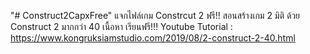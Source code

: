 "# Construct2CapxFree" 
แจกไฟล์เกม Constrcut 2 ฟรี!! 
สอนสร้างเกม 2 มิติ ด้วย Construct 2 มากกว่า 40 เนื้อหา เรียนฟรี!!!
Youtube Tutorial :
https://www.kongruksiamstudio.com/2019/08/2-construct-2-40.html
